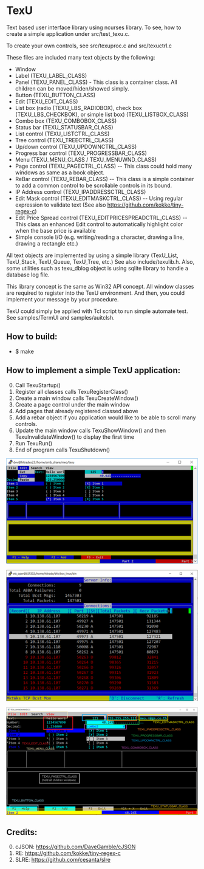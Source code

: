 # TexU
Text based user interface library using ncurses library. To see, how to create a simple application under src/test_texu.c.

To create your own controls, see src/texuproc.c and src/texuctrl.c

These files are included many text objects by the following:
- Window
- Label (TEXU_LABEL_CLASS)
- Panel (TEXU_PANEL_CLASS) - This class is a container class. All children can be moved/hiden/showed simply. 
- Button (TEXU_BUTTON_CLASS)
- Edit (TEXU_EDIT_CLASS)
- List box (radio (TEXU_LBS_RADIOBOX), check box (TEXU_LBS_CHECKBOK), or simple list box) (TEXU_LISTBOX_CLASS)
- Combo box (TEXU_COMBOBOX_CLASS)
- Status bar (TEXU_STATUSBAR_CLASS)
- List control (TEXU_LISTCTRL_CLASS)
- Tree control (TEXU_TREECTRL_CLASS)
- Up/down control (TEXU_UPDOWNCTRL_CLASS)
- Progress bar control (TEXU_PROGRESSBAR_CLASS)
- Menu (TEXU_MENU_CLASS / TEXU_MENUWND_CLASS)
- Page control (TEXU_PAGECTRL_CLASS) -- This class could hold many windows as same as a book object.
- ReBar control (TEXU_REBAR_CLASS) -- This class is a simple container to add a common control to be scrollable controls in its bound.
- IP Address control (TEXU_IPADDRESSCTRL_CLASS)
- Edit Mask control (TEXU_EDITMASKCTRL_CLASS) -- Using regular expression to validate text (See also https://github.com/kokke/tiny-regex-c)
- Edit Price Spread control (TEXU_EDITPRICESPREADCTRL_CLASS) -- This class an enhanced Edit control to automatically highlight color when the base price is available
- Simple console I/O (e.g. writing/reading a character, drawing a line, drawing a rectangle etc.)

All text objects are implemented by using a simple library (TexU_List, TexU_Stack, TexU_Queue, TexU_Tree, etc.) See also include/texulib.h. Also, some utilities such as texu_dblog object is using sqlite library to handle a database log file.

This library concept is the same as Win32 API concept. All window classes are required to register into the TexU environment. And then, you could implement your message by your procedure.

TexU could simply be applied with Tcl script to run simple automate test. See samples/TermUI and samples/auitclsh.

How to build:
-------------
- $ make

How to implement a simple TexU application:
-------------------------------------------
0. Call TexuStartup()
1. Register all classes calls TexuRegisterClass()
2. Create a main window calls TexuCreateWindow()
3. Create a page control under the main window
4. Add pages that already registered classed above
5. Add a rebar object if you application would like to be able to scroll many controls.
6. Update the main window calls TexuShowWindow() and then TexuInvalidateWindow() to display the first time
7. Run TexuRun()
8. End of program calls TexuShutdown()

<p align="center">
  <img src="https://github.com/serameo/TexU/blob/master/samples/TexU_sample06.png" width="640" title="Sample1">
</p>
<p align="center">
  <img src="https://github.com/serameo/TexU/blob/master/samples/TexU_sample07.png" width="640" title="Sample2">
</p>
<p align="center">
<img src="https://github.com/serameo/TexU/blob/master/samples/win32/gdip_01/wnd_sample01.png" width="640" title="Win32_Sample1">
</p>

Credits:
--------
0. cJSON: https://github.com/DaveGamble/cJSON
1. RE: https://github.com/kokke/tiny-regex-c
2. SLRE: https://github.com/cesanta/slre
